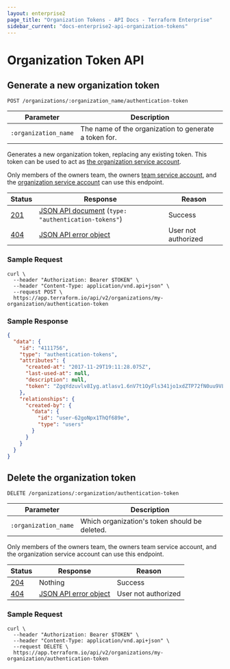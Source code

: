 ```yaml
---
layout: enterprise2
page_title: "Organization Tokens - API Docs - Terraform Enterprise"
sidebar_current: "docs-enterprise2-api-organization-tokens"
---
```


[200]: https://developer.mozilla.org/en-US/docs/Web/HTTP/Status/200
[201]: https://developer.mozilla.org/en-US/docs/Web/HTTP/Status/201
[202]: https://developer.mozilla.org/en-US/docs/Web/HTTP/Status/202
[204]: https://developer.mozilla.org/en-US/docs/Web/HTTP/Status/204
[400]: https://developer.mozilla.org/en-US/docs/Web/HTTP/Status/400
[401]: https://developer.mozilla.org/en-US/docs/Web/HTTP/Status/401
[403]: https://developer.mozilla.org/en-US/docs/Web/HTTP/Status/403
[404]: https://developer.mozilla.org/en-US/docs/Web/HTTP/Status/404
[409]: https://developer.mozilla.org/en-US/docs/Web/HTTP/Status/409
[412]: https://developer.mozilla.org/en-US/docs/Web/HTTP/Status/412
[422]: https://developer.mozilla.org/en-US/docs/Web/HTTP/Status/422
[429]: https://developer.mozilla.org/en-US/docs/Web/HTTP/Status/429
[500]: https://developer.mozilla.org/en-US/docs/Web/HTTP/Status/500
[504]: https://developer.mozilla.org/en-US/docs/Web/HTTP/Status/504
[JSON API document]: /docs/enterprise/api/index.html#json-api-documents
[JSON API error object]: http://jsonapi.org/format/#error-objects

# Organization Token API

## Generate a new organization token

`POST /organizations/:organization_name/authentication-token`

Parameter            | Description
---------------------|------------
`:organization_name` | The name of the organization to generate a token for.

Generates a new organization token, replacing any existing token. This token can be used to act as [the organization service account](../users-teams-organizations/service-accounts.html).

Only members of the owners team, the owners [team service account](../users-teams-organizations/service-accounts.html#team-service-accounts), and the [organization service account](../users-teams-organizations/service-accounts.html#organization-service-accounts) can use this endpoint.

Status  | Response                                                | Reason
--------|---------------------------------------------------------|-------
[201][] | [JSON API document][] (`type: "authentication-tokens"`) | Success
[404][] | [JSON API error object][]                               | User not authorized


### Sample Request

```shell
curl \
  --header "Authorization: Bearer $TOKEN" \
  --header "Content-Type: application/vnd.api+json" \
  --request POST \
  https://app.terraform.io/api/v2/organizations/my-organization/authentication-token
```

### Sample Response

```json
{
  "data": {
    "id": "4111756",
    "type": "authentication-tokens",
    "attributes": {
      "created-at": "2017-11-29T19:11:28.075Z",
      "last-used-at": null,
      "description": null,
      "token": "ZgqYdzuvlv8Iyg.atlasv1.6nV7t1OyFls341jo1xdZTP72fN0uu9VL55ozqzekfmToGFbhoFvvygIRy2mwVAXomOE"
    },
    "relationships": {
      "created-by": {
        "data": {
          "id": "user-62goNpx1ThQf689e",
          "type": "users"
        }
      }
    }
  }
}
```

## Delete the organization token

`DELETE /organizations/:organization/authentication-token`

Parameter            | Description
---------------------|------------
`:organization_name` | Which organization's token should be deleted.

Only members of the owners team, the owners team service account, and the organization service account can use this endpoint.

Status  | Response                                             | Reason
--------|------------------------------------------------------|-------
[204][] | Nothing                                              | Success
[404][] | [JSON API error object][]                            | User not authorized


### Sample Request

```shell
curl \
  --header "Authorization: Bearer $TOKEN" \
  --header "Content-Type: application/vnd.api+json" \
  --request DELETE \
  https://app.terraform.io/api/v2/organizations/my-organization/authentication-token
```
